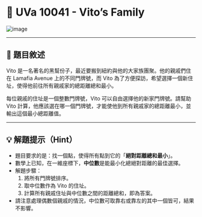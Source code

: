 # 🧮 UVa 10041 - Vito’s Family

![image](https://github.com/user-attachments/assets/f5b55dcf-b4be-4a77-8b67-a4a8d5e0fae7)

---
## 📘 題目敘述

Vito 是一名著名的黑幫份子，最近要搬到紐約與他的大家族團聚。他的親戚們住在 Lamafia Avenue 上的不同門牌號，而 Vito 為了方便探訪，希望選擇一個新住址，使得他前往所有親戚家的總距離總和最小。

每位親戚的住址是一個整數門牌號，Vito 可以自由選擇他的新家門牌號。請幫助 Vito 計算，他應該選在哪一個門牌號，才能使他到所有親戚家的總距離最小，並輸出這個最小總距離值。

---

## 💡 解題提示（Hint）

- 題目要求的是：找一個點，使得所有點到它的「**絕對距離總和最小**」。
- 數學上已知，在一維座標下，**中位數**是能最小化總絕對距離的最佳選擇。
- 解題步驟：
  1. 將所有門牌號排序。
  2. 取中位數作為 Vito 的住址。
  3. 計算所有親戚住址與中位數之間的距離總和，即為答案。
- 請注意處理偶數個親戚的情況，中位數可取靠右或靠左的其中一個皆可，結果不影響。
